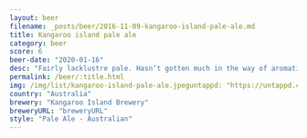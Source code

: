 ```yaml
---
layout: beer
filename: _posts/beer/2016-11-09-kangaroo-island-pale-ale.md
title: Kangaroo island pale ale
category: beer
score: 6
beer-date: "2020-01-16"
desc: "Fairly lacklustre pale. Hasn’t gotten much in the way of aromatics from the hops"
permalink: /beer/:title.html
img: /img/list/kangaroo-island-pale-ale.jpeguntappd: "https://untappd.com/b/kangaroo-island-brewery-pale-ale/2938709"
country: "Australia"
brewery: "Kangaroo Island Brewery"
breweryURL: "breweryURL"
style: "Pale Ale - Australian"
---
```

